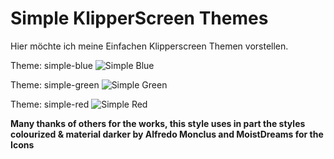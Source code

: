 # Simple KlipperScreen Themes

Hier möchte ich meine Einfachen Klipperscreen Themen vorstellen.


Theme: simple-blue
![Simple Blue](https://github.com/user-attachments/assets/d40700f7-259f-477b-a4ac-57a6385307d6)

Theme: simple-green
![Simple Green](https://github.com/user-attachments/assets/b51cbe27-da2c-441f-8d0f-50dc557706bf)

Theme: simple-red
![Simple Red](https://github.com/user-attachments/assets/283bec08-d932-4bfe-9c79-6271eba0e3ca)


**Many thanks of others for the works, this style uses in part the styles colourized & material darker by Alfredo Monclus and MoistDreams for the Icons**
